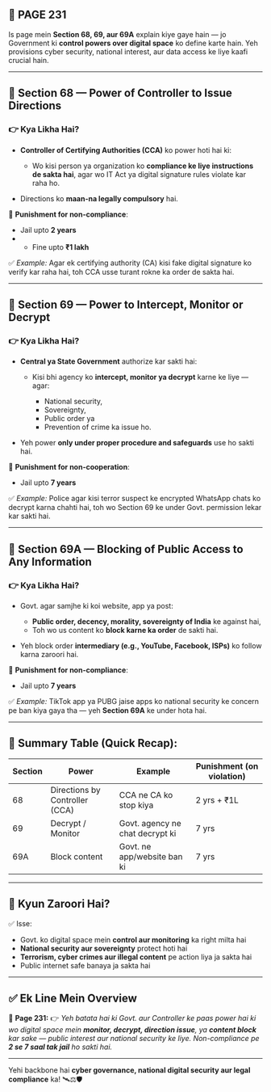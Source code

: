 ## 📄 **PAGE 231**

Is page mein **Section 68, 69, aur 69A** explain kiye gaye hain — jo Government ki **control powers over digital space** ko define karte hain. Yeh provisions cyber security, national interest, aur data access ke liye kaafi crucial hain.

---

## 🔹 **Section 68 — Power of Controller to Issue Directions**

### 👉 Kya Likha Hai?

* **Controller of Certifying Authorities (CCA)** ko power hoti hai ki:

  * Wo kisi person ya organization ko **compliance ke liye instructions de sakta hai**, agar wo IT Act ya digital signature rules violate kar raha ho.
* Directions ko **maan-na legally compulsory** hai.

📌 **Punishment for non-compliance**:

* Jail upto **2 years**
* * Fine upto **₹1 lakh**

✅ *Example:* Agar ek certifying authority (CA) kisi fake digital signature ko verify kar raha hai, toh CCA usse turant rokne ka order de sakta hai.

---

## 🔹 **Section 69 — Power to Intercept, Monitor or Decrypt**

### 👉 Kya Likha Hai?

* **Central ya State Government** authorize kar sakti hai:

  * Kisi bhi agency ko **intercept, monitor ya decrypt** karne ke liye — agar:

    * National security,
    * Sovereignty,
    * Public order ya
    * Prevention of crime ka issue ho.

* Yeh power **only under proper procedure and safeguards** use ho sakti hai.

📌 **Punishment for non-cooperation**:

* Jail upto **7 years**

✅ *Example:* Police agar kisi terror suspect ke encrypted WhatsApp chats ko decrypt karna chahti hai, toh wo Section 69 ke under Govt. permission lekar kar sakti hai.

---

## 🔹 **Section 69A — Blocking of Public Access to Any Information**

### 👉 Kya Likha Hai?

* Govt. agar samjhe ki koi website, app ya post:

  * **Public order, decency, morality, sovereignty of India** ke against hai,
  * Toh wo us content ko **block karne ka order** de sakti hai.

* Yeh block order **intermediary (e.g., YouTube, Facebook, ISPs)** ko follow karna zaroori hai.

📌 **Punishment for non-compliance**:

* Jail upto **7 years**

✅ *Example:* TikTok app ya PUBG jaise apps ko national security ke concern pe ban kiya gaya tha — yeh **Section 69A** ke under hota hai.

---

## 🧩 **Summary Table (Quick Recap):**

| Section | Power                          | Example                         | Punishment (on violation) |
| ------- | ------------------------------ | ------------------------------- | ------------------------- |
| 68      | Directions by Controller (CCA) | CCA ne CA ko stop kiya          | 2 yrs + ₹1L               |
| 69      | Decrypt / Monitor              | Govt. agency ne chat decrypt ki | 7 yrs                     |
| 69A     | Block content                  | Govt. ne app/website ban ki     | 7 yrs                     |

---

## 🔹 **Kyun Zaroori Hai?**

✅ Isse:

* Govt. ko digital space mein **control aur monitoring** ka right milta hai
* **National security aur sovereignty** protect hoti hai
* **Terrorism, cyber crimes aur illegal content** pe action liya ja sakta hai
* Public internet safe banaya ja sakta hai

---

## ✅ **Ek Line Mein Overview**

📌 **Page 231:**
👉 *Yeh batata hai ki Govt. aur Controller ke paas power hai ki wo digital space mein **monitor, decrypt, direction issue**, ya **content block** kar sake — public interest aur national security ke liye. Non-compliance pe **2 se 7 saal tak jail** ho sakti hai.*

---

Yehi backbone hai **cyber governance, national digital security aur legal compliance** ka! 🛰️⚖️🛡️

